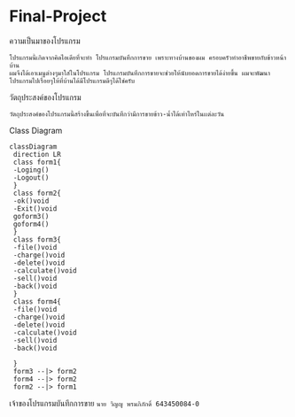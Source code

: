 # Final-Project
ความเป็นมาของโปรแกรม
```
โปรแกรมนี้เกิดจากคิดไอเดียที่จะทำ โปรแกรมบันทึกการขาย เพราะทางบ้านของผม ครอบครัวทำอาชีพขายกับข้าวหน้าบ้าน 
ผมจึงได้เอาเมนูต่างๆมาใส่ในโปรแกรม โปรแกรมบันทึกการขายจะช่วยให้นับยอดการขายได้ง่ายขึ้น ผมจะพัฒนาโปรแกรมไปเรื่อยๆให้ที่บ้านได้มีโปรแกรมดีๆได้ใช่ครับ 
```
วัตถุประสงค์ของโปรแกรม
```
วัตถุประสงค์ของโปรแกรมนี้สร้างขึ้นเพื่อที่จะบันทึกว่ามีการขายข้าว-น้ำได้เท่าไหร่ในเเต่ละวัน

```
Class Diagram
```mermaid
classDiagram
 direction LR
 class form1{
 -Loging()
 -Logout()
 }
 class form2{
 -ok()void
 -Exit()void
 goform3()
 goform4()
 }
 class form3{
 -file()void
 -charge()void
 -delete()void
 -calculate()void
 -sell()void
 -back()void
 }
 class form4{
 -file()void
 -charge()void
 -delete()void
 -calculate()void
 -sell()void
 -back()void

 }
 form3 --|> form2
 form4 --|> form2
 form2 --|> form1
```
เจ้าของโปรแกรมบันทึกการขาย
```นาย วิญญู พรมภิภักดิ์ 643450084-0```
